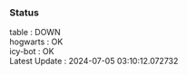### Status


table : DOWN  
hogwarts : OK  
icy-bot : OK  
Latest Update : 2024-07-05 03:10:12.072732

